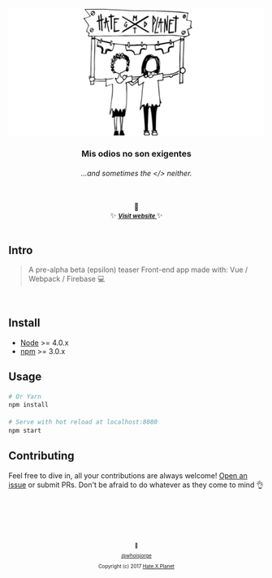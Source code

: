 <div align="center">
  <img src ="static/social.png"/>
  <br>
  <h3>Mis odios no son exigentes</h3>
  <h6>...and sometimes the &lt;/&gt; neither.</h6>
  <br> 🎊 <br>
  ✨ <b><a href="https://hateplanet.es"><small><i> Visit website </i></small></a> </b> ✨
</div>
<br>

## Intro

> A pre-alpha beta (epsilon) teaser Front-end app made with: Vue / Webpack / Firebase 💻

<br>

## Install

- [Node](https://nodejs.org) >= 4.0.x
- [npm](https://www.npmjs.com) >= 3.0.x

## Usage

```sh
# Or Yarn
npm install

# Serve with hot reload at localhost:8080
npm start
```


## Contributing

Feel free to dive in, all your contributions are always welcome! [Open an issue](https://github.com/whoisjorge/hateplanet-teaser/issues/new) or submit PRs. Don't be afraid to do whatever as they come to mind 👌







<!-- Thanks for watching! -->
<br><br><br><br>
<p align="center"> <sub><sup>🎩</sub></sup><br>
  <sub><sup><a href="http://www.whoisjorge.me">@whoisjorge</a></sup></sub>
  <br>
  <sub><sup>Copyright (c) 2017 <a href="https://hateplanet.es">Hate.X.Planet</a></sup></sub>
</p>
